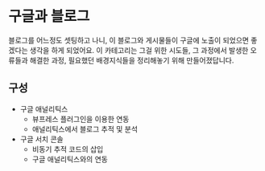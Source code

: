 # 구글과 블로그
블로그를 어느정도 셋팅하고 나니, 이 블로그와 게시물들이 구글에 노출이 되었으면 좋겠다는 생각을 하게 되었어요. 이 카테고리는 그걸 위한 시도들, 그 과정에서 발생한 오류들과 해결한 과정, 필요했던 배경지식들을 정리해놓기 위해 만들어졌답니다.  

## 구성
- 구글 애널리틱스
  - 뷰프레스 플러그인을 이용한 연동
  - 애널리틱스에서 블로그 추적 및 분석
- 구글 서치 콘솔
  - 비동기 추적 코드의 삽입
  - 구글 애널리틱스와의 연동
